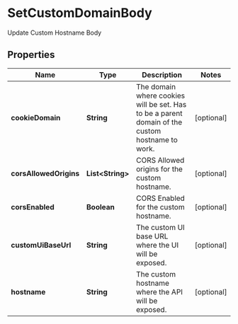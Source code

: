 

# SetCustomDomainBody

Update Custom Hostname Body

## Properties

| Name | Type | Description | Notes |
|------------ | ------------- | ------------- | -------------|
|**cookieDomain** | **String** | The domain where cookies will be set. Has to be a parent domain of the custom hostname to work. |  [optional] |
|**corsAllowedOrigins** | **List&lt;String&gt;** | CORS Allowed origins for the custom hostname. |  [optional] |
|**corsEnabled** | **Boolean** | CORS Enabled for the custom hostname. |  [optional] |
|**customUiBaseUrl** | **String** | The custom UI base URL where the UI will be exposed. |  [optional] |
|**hostname** | **String** | The custom hostname where the API will be exposed. |  [optional] |



